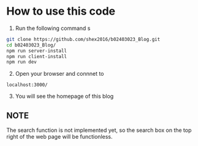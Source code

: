 # How to use this code
1. Run the following command s
  ``` bash
  git clone https://github.com/shex2016/b02403023_Blog.git
  cd b02403023_Blog/
  npm run server-install
  npm run client-install
  npm run dev
  ```
2. Open your browser and connnet to 
  ```
  localhost:3000/
  ```
3. You will see the homepage of this blog

## NOTE
 The search function is not implemented yet, so the search box on the top right of the web page will be functionless.